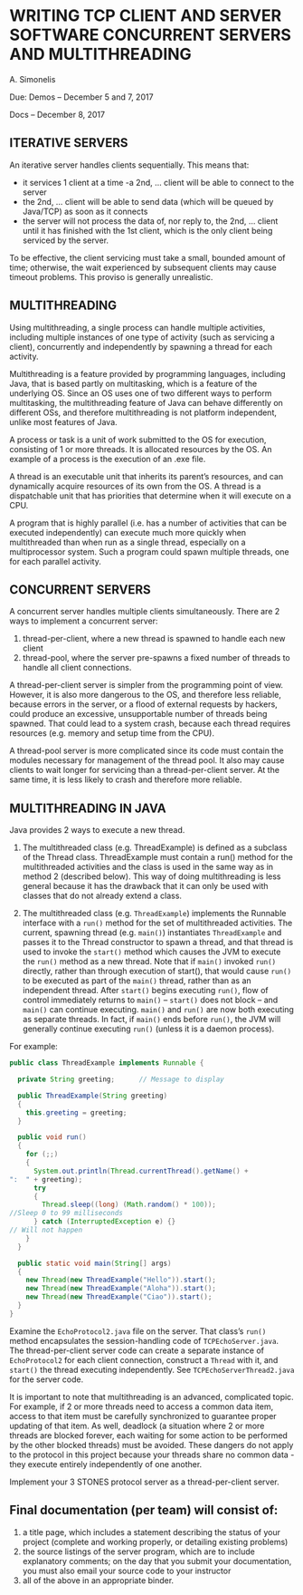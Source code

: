 # WRITING TCP CLIENT AND SERVER SOFTWARE CONCURRENT SERVERS AND MULTITHREADING


A. Simonelis

Due:	Demos – December 5 and 7, 2017

Docs  – December 8, 2017

## ITERATIVE SERVERS

An iterative server handles clients sequentially. This means that:
- it services 1 client at a time
-a 2nd, … client will be able to connect to the server
- the 2nd, … client will be able to send data (which will be queued by Java/TCP) as soon as it connects
- the server will not process the data of, nor reply to, the 2nd, … client until it has finished with the 1st client, which is the only client being serviced by the server.

To be effective, the client servicing must take a small, bounded amount of time; otherwise, the wait experienced by subsequent clients may cause timeout problems. This proviso is generally unrealistic.

## MULTITHREADING

Using multithreading, a single process can handle multiple activities, including multiple instances of one type of activity (such as servicing a client), concurrently and independently by spawning a thread for each activity.

Multithreading is a feature provided by programming languages, including Java, that is based partly on multitasking, which is a feature of the underlying OS. Since an OS uses one of two different ways to perform multitasking, the multithreading feature of Java can behave differently on different OSs, and therefore multithreading is not platform independent, unlike most features of Java. 

A process or task is a unit of work submitted to the OS for execution, consisting of 1 or more threads. It is allocated resources by the OS. An example of a process is the execution of an .exe file.

A thread is an executable unit that inherits its parent’s resources, and can dynamically acquire resources of its own from the OS. A thread is a dispatchable unit that has priorities that determine when it will execute on a CPU.

A program that is highly parallel (i.e. has a number of activities that can be executed independently) can execute much more quickly when multithreaded than when run as a single thread, especially on a multiprocessor system. Such a program could spawn multiple threads, one for each parallel activity.

## CONCURRENT SERVERS

A concurrent server handles multiple clients simultaneously. There are 2 ways to implement a concurrent server:

1. thread-per-client, where a new thread is spawned to handle each new client
2. thread-pool, where the server pre-spawns a fixed number of threads to handle all client connections.

A thread-per-client server is simpler from the programming point of view. However, it is also more dangerous to the OS, and therefore less reliable, because errors in the server, or a flood of external requests by hackers, could produce an excessive, unsupportable number of threads being spawned. That could lead to a system crash, because each thread requires resources (e.g. memory and setup time from the CPU).

A thread-pool server is more complicated since its code must contain the modules necessary for management of the thread pool. It also may cause clients to wait longer for servicing than a thread-per-client server. At the same time, it is less likely to crash and therefore more reliable.

## MULTITHREADING IN JAVA

Java provides 2 ways to execute a new thread.

1. The multithreaded class (e.g. ThreadExample) is defined as a subclass of the Thread class. ThreadExample must contain a run() method for the multithreaded activities and the class is used in the same way as in method 2 (described below). This way of doing multithreading is less general because it has the drawback that it can only be used with classes that do not already extend a class.

2. The multithreaded class (e.g. `ThreadExample`) implements the Runnable interface with a `run()` method for the set of multithreaded activities. The current, spawning thread (e.g. `main()`) instantiates `ThreadExample` and passes it to the Thread constructor to spawn a thread, and that thread is used to invoke the `start()` method which causes the JVM to execute the `run()` method as a new thread. Note that if `main()` invoked `run() `directly, rather than through execution of start(), that would cause `run()` to be executed as part of the `main()` thread, rather than as an independent thread. After `start()` begins executing `run()`, flow of control immediately returns to `main()` – `start()` does not block – and `main()` can continue executing. `main()` and `run()` are now both executing as separate threads. In fact, if `main()` ends before `run()`, the JVM will generally continue executing `run()` (unless it is a daemon process).

For example:
```java
public class ThreadExample implements Runnable {

  private String greeting;   	// Message to display

  public ThreadExample(String greeting)
  {
    this.greeting = greeting;
  }

  public void run()
  {
    for (;;)
    {
      System.out.println(Thread.currentThread().getName() +
":  " + greeting);
      try
      {
        Thread.sleep((long) (Math.random() * 100));
//Sleep 0 to 99 milliseconds
      } catch (InterruptedException e) {}
// Will not happen
    }
  }

  public static void main(String[] args)
  {
    new Thread(new ThreadExample("Hello")).start();
    new Thread(new ThreadExample("Aloha")).start();
    new Thread(new ThreadExample("Ciao")).start();
  }
}
```

Examine the `EchoProtocol2.java` file on the server. That class’s `run()` method encapsulates the session-handling code of `TCPEchoServer.java`. The thread-per-client server code can create a separate instance of `EchoProtocol2` for each client connection, construct a `Thread` with it, and `start()` the thread executing independently. See `TCPEchoServerThread2.java` for the server code.

It is important to note that multithreading is an advanced, complicated topic. For example, if 2 or more threads need to access a common data item, access to that item must be carefully synchronized to guarantee proper updating of that item. As well, deadlock (a situation where 2 or more threads are blocked forever, each waiting for some action to be performed by the other blocked threads) must be avoided. These dangers do not apply to the protocol in this project because your threads share no common data - they execute entirely independently of one another.

Implement your 3 STONES protocol server as a thread-per-client server.

## Final documentation (per team) will consist of:

1. a title page, which includes a statement describing the status of your project (complete and working properly, or detailing existing problems)
2. the source listings of the server program, which are to include explanatory comments; on the day that you submit your documentation, you must also email your source code to your instructor
3. all of the above in an appropriate binder.
